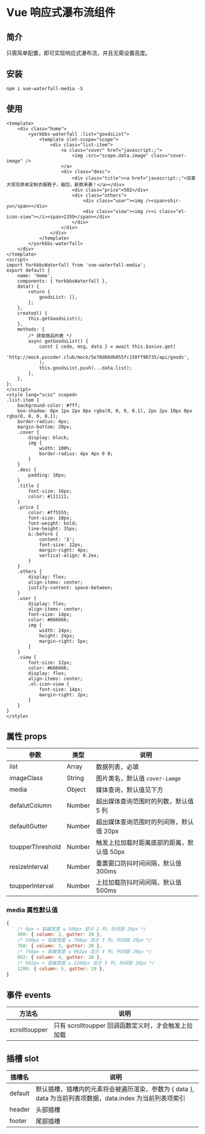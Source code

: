 # Vue 响应式瀑布流组件

## 简介

只需简单配置，即可实现响应式瀑布流，并且无需设置高度。

## 安装

```shell
npm i vue-waterfall-media -S
```

## 使用

```vue
<template>
    <div class="home">
        <yorkbbs-waterfall :list="goodsList">
            <template slot-scope="scope">
                <div class="list-item">
                    <a class="cover" href="javascript:;">
                        <img :src="scope.data.image" class="cover-image" />
                    </a>
                    <div class="desc">
                        <div class="title"><a href="javascript:;">加拿大现货原单定制衣服鞋子，箱包，新款来袭！</a></div>
                        <div class="price">502</div>
                        <div class="others">
                            <div class="user"><img /><span>shir-yu</span></div>
                            <div class="view"><img /><i class="el-icon-view"></i><span>2359</span></div>
                        </div>
                    </div>
                </div>
            </template>
        </yorkbbs-waterfall>
    </div>
</template>
<script>
import YorkbbsWaterfall from 'vue-waterfall-media';
export default {
    name: 'Home',
    components: { YorkbbsWaterfall },
    data() {
        return {
            goodsList: [],
        };
    },
    created() {
        this.getGoodsList();
    },
    methods: {
        /* 获取商品列表 */
        async getGoodsList() {
            const { code, msg, data } = await this.$axios.get(
                'http://mock.pxcoder.club/mock/5e78d66db055fc150ff90735/api/goods',
            );
            this.goodsList.push(...data.list);
        },
    },
};
</script>
<style lang="scss" scoped>
.list-item {
    background-color: #fff;
    box-shadow: 0px 1px 2px 0px rgba(0, 0, 0, 0.1), 2px 2px 10px 0px rgba(0, 0, 0, 0.1);
    border-radius: 4px;
    margin-bottom: 20px;
    .cover {
        display: block;
        img {
            width: 100%;
            border-radius: 4px 4px 0 0;
        }
    }
    .desc {
        padding: 10px;
    }
    .title {
        font-size: 16px;
        color: #111111;
    }
    .price {
        color: #ff5555;
        font-size: 18px;
        font-weight: bold;
        line-height: 35px;
        &::before {
            content: '$';
            font-size: 12px;
            margin-right: 4px;
            vertical-align: 0.2ex;
        }
    }
    .others {
        display: flex;
        align-items: center;
        justify-content: space-between;
    }
    .user {
        display: flex;
        align-items: center;
        font-size: 14px;
        color: #666666;
        img {
            width: 24px;
            height: 24px;
            margin-right: 5px;
        }
    }
    .view {
        font-size: 12px;
        color: #666666;
        display: flex;
        align-items: center;
        .el-icon-view {
            font-size: 14px;
            margin-right: 2px;
        }
    }
}
</style>
```

## 属性 props

| 参数             | 类型   | 说明                                      |
| ---------------- | ------ | ----------------------------------------- |
| list             | Array  | 数据列表，必填                            |
| imageClass       | String | 图片类名，默认值 `cover-iamge`            |
| media            | Object | 媒体查询，默认值见下方                    |
| defalutColumn    | Number | 超出媒体查询范围时的列数，默认值 5 列     |
| defaultGutter    | Number | 超出媒体查询范围时的列间隙，默认值 20px   |
| toupperThreshold | Number | 触发上拉加载时距离底部的距离，默认值 50px |
| resizeInterval   | Number | 重置窗口防抖时间间隔，默认值 300ms        |
| toupperInterval  | Number | 上拉加载防抖时间间隔，默认值 500ms        |

### media 属性默认值

```js
{
    /* 0px < 容器宽度 ≤ 500px 显示 2 列，列间距 20px */
    500: { column: 2, gutter: 20 },
    /* 500px < 容器宽度 ≤ 768px 显示 3 列，列间距 20px */
    768: { column: 3, gutter: 20 },
    /* 768px < 容器宽度 ≤ 992px 显示 4 列，列间距 20px */
    992: { column: 4, gutter: 20 },
    /* 992px < 容器宽度 ≤ 1200px 显示 5 列，列间距 20px */
    1200: { column: 5, gutter: 20 },
}
```

## 事件 events

| 方法名        | 说明                                                |
| ------------- | --------------------------------------------------- |
| scrolltoupper | 只有 scrolltoupper 回调函数定义时，才会触发上拉加载 |

## 插槽 slot

| 插槽名  | 说明                                                                                                      |
| ------- | --------------------------------------------------------------------------------------------------------- |
| default | 默认插槽，插槽内的元素将会被遍历渲染，参数为 { data }, data 为当前列表项数据，data.index 为当前列表项索引 |
| header  | 头部插槽                                                                                                  |
| footer  | 尾部插槽                                                                                                  |
